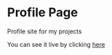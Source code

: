# Profile Page

Profile site for my projects

You can see it live by clicking [here](https://ketwork.github.io/profile/)
